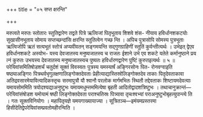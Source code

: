 +++
title = "०५ सप्त क्षरन्ति"

+++

मरुत्वते मरुतः स्तोतारः स्तुतिद्वारेण तद्वते पित्रे ऋत्विजां पितृभूताय शिशवे शंस- नीयाय हविर्धानशकटयोः सुखासीनभूताय सोमाय सप्तच्छन्दांसि क्षरन्ति स्तुतित्वेन गच्छ न्ति । अपिच पुत्रासोपि सोमस्य पुत्रभूताः ऋत्विजोपि ऋतं सत्यभूतं स्तोत्रं अप्यवीवतन् सङ्गमयन्ति सद्गुणग्राहिणीं स्तुतिं कुर्वन्तीत्यर्थः । उभेइत् द्वेएव हविर्धानशकटे अस्योभ- यस्य देवजातस्य मनुष्यजातस्य च राजतः ईशाने उभे एव शकटे यतेते कर्मानुष्ठाने प्रय त्नं कुरुतः उभयस्य देवजातस्य मनुष्यजातस्यच पुष्यतः हविर्धारणद्वारेण पुष्टिं कुरुतइत्यर्थः ॥ ५ ॥परेयिवांसमितिषोडशर्चं चतुर्दशं सूक्तं विवस्वतः पुत्रस्य यमस्यार्षं अङ्गिरसोनः पित- रोनवग्वाइति षष्ठ्याअङ्गिरः पित्रथर्वभृगुलक्षणालिङ्गोक्तदेवताः प्रेहीत्याद्यास्तिस्रोलिङ्गोक्तदेव ताकाः पितृदेवताकावा अतिद्रवसारमेयावित्यादिकस्तृचः सरमापुत्रौ यौ श्वानौ परलोक मार्गमभितः स्थितौ तद्देवताकः शिष्टायमदेवत्याः यमायसोममिति त्रयोदश्यद्याअनुष्टुभः यमायमधुम्त्तममित्येषा बृहती आदितोद्वादशत्रिष्टुभः । तथाचानुक्रान्तं—परेयिवांसंषोडश यमोयामं षष्ठी लिङ्गोक्तदेवता पराश्चतिस्रः पित्र्यावा तृचःश्वभ्यां पराअनुष्टुभोबृहत्युपान्त्ये ति । गतः सूक्तविनियोगः । महापितृयज्ञे यमयगाख्यायाज्या । सूत्रितञ्च—इमंयमप्रस्तरमा हिसीदेतिद्वेपरेयिवांसम्प्रवतोमहीरन्विति ।